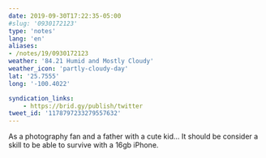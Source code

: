 ```yaml
---
date: 2019-09-30T17:22:35-05:00
#slug: '0930172123'
type: 'notes'
lang: 'en'
aliases:
- /notes/19/0930172123
weather: '84.21 Humid and Mostly Cloudy'
weather_icon: 'partly-cloudy-day'
lat: '25.7555'
long: '-100.4022'

syndication_links:
    - https://brid.gy/publish/twitter
tweet_id: '1178797233279557632'
---
```

As a photography fan and a father with a cute kid…
It should be consider a skill to be able to survive with a 16gb iPhone.
